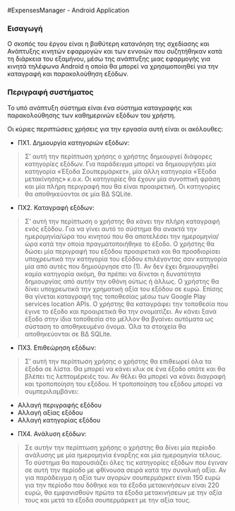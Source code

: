 #ExpensesManager - Android Application

### Εισαγωγή
Ο σκοπός του έργου είναι η βαθύτερη κατανόηση της σχεδίασης και Ανάπτυξης κινητών εφαρμογών και των εννοιών που συζητήθηκαν κατά τη διάρκεια του εξαμήνου, μέσω της ανάπτυξης μιας εφαρμογής για κινητά τηλέφωνα Android η οποία θα μπορεί να χρησιμοποιηθεί για την καταγραφή και παρακολούθηση εξόδων.

### Περιγραφή συστήματος
Το υπό ανάπτυξη σύστημα είναι ένα σύστημα καταγραφής και παρακολούθησης των καθημερινών εξόδων του χρήστη.

Οι κύριες περιπτώσεις χρήσεις για την εργασία αυτή είναι οι ακόλουθες:
- ΠΧ1. Δημιουργία κατηγοριών εξόδων:

> Σ’ αυτή την περίπτωση χρήσης ο χρήστης δημιουργεί διάφορες κατηγορίες εξόδων. 
> Για παράδειγμα μπορεί να δημιουργήσει μία κατηγορία
> «Έξοδα Σουπερμάρκετ», μία άλλη κατηγορία «Έξοδα μετακίνησης» κ.ο.κ. 
> Οι κατηγορίες θα έχουν μία συνοπτική φράση και μία πλήρη περιγραφή που θα είναι προαιρετική. 
> Οι κατηγορίες θα αποθηκεύονται σε μία ΒΔ SQLite.

- ΠΧ2. Καταγραφή εξόδων:

> Σ’ αυτή την περίπτωση ο χρήστης θα κάνει την πλήρη καταγραφή ενός εξόδου. 
> Για να γίνει αυτό το σύστημα θα ανακτά την ημερομηνία/ώρα του κινητού που θα αποτελέσει την ημερομηνία/ώρα κατά την οποία πραγματοποιήθηκε το έξοδο. 
> Ο χρήστης θα δώσει μία περιγραφή του εξόδου προαιρετικά και θα προσδιορίσει υποχρεωτικά την κατηγορία του εξόδου επιλέγοντας σαν κατηγορία μία από αυτές που δημιούργησε στο (1).
> Αν δεν έχει δημιουργηθεί καμία κατηγορία ακόμη, θα πρέπει να δίνεται η δυνατότητα δημιουργίας από αυτήν την οθόνη ούτως ή άλλως. 
> Ο χρήστης θα δίνει υποχρεωτικά την χρηματική αξία του εξόδου σε ευρώ. 
> Επίσης θα γίνεται καταγραφή της τοποθεσίας μέσω των Google Play services location APIs. 
> Ο χρήστης θα καταγράφει την τοποθεσία που έγινε το έξοδο και προαιρετικά θα την ονοματίζει. 
> Αν κάνει ξανά έξοδο στην ίδια τοποθεσία στο μέλλον θα βγαίνει αυτόματα ως σύσταση το αποθηκευμένο όνομα. 
> Όλα τα στοιχεία θα αποθηκεύονται σε ΒΔ SQLite.

- ΠΧ3. Επιθεώρηση εξόδων: 

> Σ’ αυτή την περίπτωση χρήσης ο χρήστης θα επιθεωρεί όλα τα έξοδα σε λίστα. 
> Θα μπορεί να κάνει κλικ σε ένα έξοδο οπότε και θα βλέπει τις λεπτομέρειές του. 
> Αν θέλει θα μπορεί να κάνει διαγραφή και τροποποίηση του εξόδου.
> Η	τροποποίηση του εξόδου μπορεί να συμπεριλαμβάνει:
* Αλλαγή περιγραφής εξόδου
* Αλλαγή αξίας εξόδου
* Αλλαγή κατηγορίας εξόδου

- ΠΧ4. Ανάλυση εξόδων:

> Σε αυτήν την περίπτωση χρήσης ο χρήστης θα δίνει μία περίοδο ανάλυσης με μία ημερομηνία έναρξης και μία ημερομηνία τέλους. 
> Το σύστημα θα παρουσιάζει όλες τις κατηγορίες εξόδων που έγιναν σε αυτή την περίοδο με φθίνουσα σειρά κατά την συνολική αξία.
> Αν για παράδειγμα η αξία των αγορών σουπερμάρκετ είναι 150 ευρώ για την περίοδο που δόθηκε και τα έξοδα μετακινήσεων είναι 220 ευρώ, 
> θα εμφανισθούν πρώτα τα έξοδα μετακινήσεων με την αξία τους και μετά τα έξοδα σουπερμάρκετ με την αξία τους.
